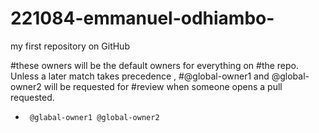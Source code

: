 # 221084-emmanuel-odhiambo-
my first repository on GitHub

#these owners will be the default owners for everything on 
#the repo. Unless a later match takes precedence ,
#@global-owner1 and @global-owner2 will be requested for
#review when someone opens a pull requested.
*      @glabal-owner1 @global-owner2
